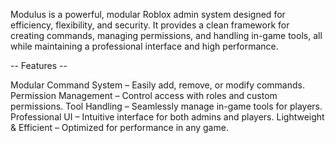 Modulus is a powerful, modular Roblox admin system designed for efficiency, flexibility, and security. It provides a clean framework for creating commands, managing permissions, and handling in-game tools, all while maintaining a professional interface and high performance.

-- Features --

Modular Command System – Easily add, remove, or modify commands.
Permission Management – Control access with roles and custom permissions.
Tool Handling – Seamlessly manage in-game tools for players.
Professional UI – Intuitive interface for both admins and players.
Lightweight & Efficient – Optimized for performance in any game.

